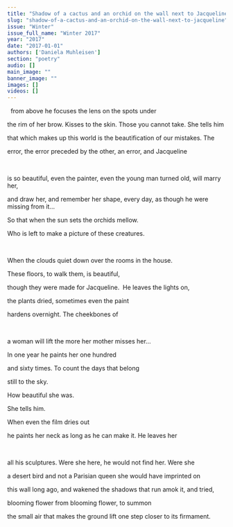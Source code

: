 ```yaml
---
title: "Shadow of a cactus and an orchid on the wall next to Jacqueline"
slug: "shadow-of-a-cactus-and-an-orchid-on-the-wall-next-to-jacqueline"
issue: "Winter"
issue_full_name: "Winter 2017"
year: "2017"
date: "2017-01-01"
authors: ['Daniela Muhleisen']
section: "poetry"
audio: []
main_image: ""
banner_image: ""
images: []
videos: []
---
```

  from above he focuses the lens on the spots under

 the rim of her brow. Kisses to the skin. Those you cannot take. She tells him

 that which makes up this world is the beautification of our mistakes. The

 error, the error preceded by the other, an error, and Jacqueline

  

 is so beautiful, even the painter, even the young man turned old, will marry her,

 and draw her, and remember her shape, every day, as though he were missing from it…

 So that when the sun sets the orchids mellow.

 Who is left to make a picture of these creatures.

  

 When the clouds quiet down over the rooms in the house.

 These floors, to walk them, is beautiful,

 though they were made for Jacqueline.  He leaves the lights on,

 the plants dried, sometimes even the paint

 hardens overnight. The cheekbones of

  

 a woman will lift the more her mother misses her…

 In one year he paints her one hundred

 and sixty times. To count the days that belong

 still to the sky.

 How beautiful she was.

 She tells him.

 When even the film dries out

 he paints her neck as long as he can make it. He leaves her

  

 all his sculptures. Were she here, he would not find her. Were she 

 a desert bird and not a Parisian queen she would have imprinted on

 this wall long ago, and wakened the shadows that run amok it, and tried,

 blooming flower from blooming flower, to summon

 the small air that makes the ground lift one step closer to its firmament. 

